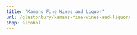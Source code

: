 ```yaml
---
title: "Kamans Fine Wines and Liquor"
url: /glastonbury/kamans-fine-wines-and-liquor/
shop: alcohol
---
```

